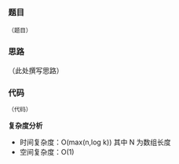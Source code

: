 ### 题目

```
（题目）

```

### 思路

（此处撰写思路）

### 代码

```javascript
（代码）
```

**复杂度分析**

- 时间复杂度：O(max(n,log k)) 其中 N 为数组长度
- 空间复杂度：O(1)
